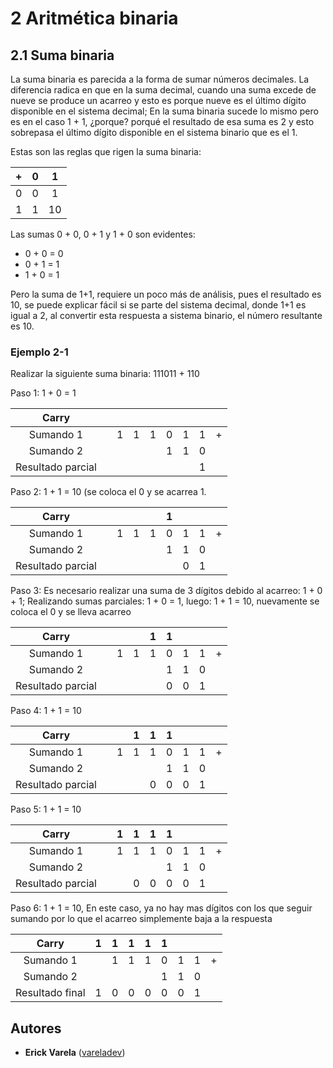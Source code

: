 # 2 Aritmética binaria

## 2.1 Suma binaria

La suma binaria es parecida a la forma de sumar números decimales. La diferencia radica en que en la suma decimal, cuando una suma excede de nueve se produce un acarreo y esto es porque nueve es el último dígito disponible en el sistema decimal; En la suma binaria sucede lo mismo pero es en el caso 1 + 1, ¿porque? porqué el resultado de esa suma es 2 y esto sobrepasa el último dígito disponible en el sistema binario que es el 1.

Estas son las reglas que rigen la suma binaria:

| + | 0 | 1 |
|:---:|:---:|:---:|
| 0 | 0 | 1 |
| 1 | 1 | 10|

Las sumas 0 + 0, 0 + 1 y 1 + 0 son evidentes:

- 0 + 0 = 0
- 0 + 1 = 1
- 1 + 0 = 1

Pero la suma de 1+1, requiere un poco más de análisis, pues el resultado es 10, se puede explicar fácil si se parte del sistema decimal, donde 1+1 es igual a 2, al convertir esta respuesta a sistema binario, el número resultante es 10.

### Ejemplo 2-1

Realizar la siguiente suma binaria: 111011 + 110

Paso 1: 1 + 0 = 1

| Carry |||||||||
|:---:|:---:|:---:|:---:|:---:|:---:|:---:|:---:|:---:|
| Sumando 1 || 1 | 1 | 1 | 0 | 1 | 1 | + |
| Sumando 2 ||||| 1 | 1 | 0 ||
| Resultado parcial ||||||| 1 ||

Paso 2: 1 + 1 = 10 (se coloca el 0 y se acarrea 1.

| Carry ||||| 1 ||||
|:---:|:---:|:---:|:---:|:---:|:---:|:---:|:---:|:---:|
| Sumando 1 || 1 | 1 | 1 | 0 | 1 | 1 | + |
| Sumando 2 ||||| 1 | 1 | 0 ||
| Resultado parcial |||||| 0 | 1 ||

Paso 3: Es necesario realizar una suma de 3 dígitos debido al acarreo: 1 + 0 + 1; Realizando sumas parciales: 1 + 0 = 1, luego: 1 + 1 = 10, nuevamente se coloca el 0 y se lleva acarreo

| Carry |||| 1 | 1 ||||
|:---:|:---:|:---:|:---:|:---:|:---:|:---:|:---:|:---:|
| Sumando 1 || 1 | 1 | 1 | 0 | 1 | 1 | + |
| Sumando 2 ||||| 1 | 1 | 0 ||
| Resultado parcial ||||| 0 | 0 | 1 ||

Paso 4: 1 + 1 = 10

| Carry ||| 1 | 1 | 1 ||||
|:---:|:---:|:---:|:---:|:---:|:---:|:---:|:---:|:---:|
| Sumando 1 || 1 | 1 | 1 | 0 | 1 | 1 | + |
| Sumando 2 ||||| 1 | 1 | 0 ||
| Resultado parcial |||| 0 | 0 | 0 | 1 ||

Paso 5: 1 + 1 = 10

| Carry || 1 | 1 | 1 | 1 ||||
|:---:|:---:|:---:|:---:|:---:|:---:|:---:|:---:|:---:|
| Sumando 1 || 1 | 1 | 1 | 0 | 1 | 1 | + |
| Sumando 2 ||||| 1 | 1 | 0 ||
| Resultado parcial ||| 0 | 0 | 0 | 0 | 1 ||

Paso 6: 1 + 1 = 10, En este caso, ya no hay mas dígitos con los que seguir sumando por lo que el acarreo simplemente baja a la respuesta

| Carry | 1 | 1 | 1 | 1 | 1 ||||
|:---:|:---:|:---:|:---:|:---:|:---:|:---:|:---:|:---:|
| Sumando 1 || 1 | 1 | 1 | 0 | 1 | 1 | + |
| Sumando 2 ||||| 1 | 1 | 0 ||
| Resultado final | 1 | 0 | 0 | 0 | 0 | 0 | 1 ||


## Autores

* **Erick Varela** ([vareladev](https://github.com/vareladev/))


